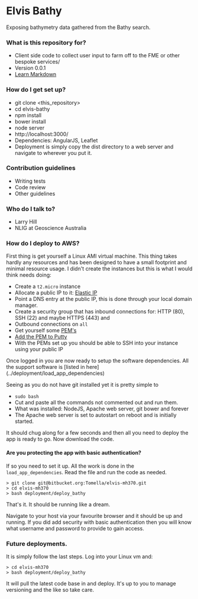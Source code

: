 # Elvis Bathy #

Exposing bathymetry data gathered from the Bathy search.

### What is this repository for? ###

* Client side code to collect user input to farm off to the FME or other bespoke services/
* Version 0.0.1
* [Learn Markdown](https://bitbucket.org/tutorials/markdowndemo)

### How do I get set up? ###

* git clone <this_repository>
* cd elvis-bathy
* npm install
* bower install
* node server
* http://localhost:3000/
* Dependencies: AngularJS, Leaflet
* Deployment is simply copy the dist directory to a web server and navigate to wherever you put it.

### Contribution guidelines ###

* Writing tests
* Code review
* Other guidelines

### Who do I talk to? ###

* Larry Hill
* NLIG at Geoscience Australia

### How do I deploy to AWS? ###

First thing is get yourself a Linux AMI virtual machine. This thing takes hardly any resources and has been designed to
have a small footprint and minimal resource usage. I didn't create the instances but this is what I would think needs doing:

* Create a `t2.micro` instance
* Allocate a public IP to it: [Elastic IP](https://docs.aws.amazon.com/AWSEC2/latest/UserGuide/elastic-ip-addresses-eip.html?icmpid=docs_ec2_console)
* Point a DNS entry at the public IP, this is done through your local domain manager.
* Create a security group that has inbound connections for: HTTP (80), SSH (22) and maybe HTTPS (443) and
* Outbound connections on `all` [](https://docs.aws.amazon.com/AWSEC2/latest/UserGuide/using-network-security.html?icmpid=docs_ec2_console)
* Get yourself some [PEM's](http://docs.aws.amazon.com/AWSEC2/latest/UserGuide/ec2-key-pairs.html#having-ec2-create-your-key-pair)
* [Add the PEM to Putty](http://docs.aws.amazon.com/AWSEC2/latest/UserGuide/putty.html)
* With the PEMs set up you should be able to SSH into your instance using your public IP

Once logged in you are now ready to setup the software dependencies. All the support software is [listed in here] (../deployment/load_app_dependencies)

Seeing as you do not have git installed yet it is pretty simple to
* `sudo bash`
* Cut and paste all the commands not commented out and run them.
* What was installed: NodeJS, Apache web server, git bower and forever
* The Apache web server is set to autostart on reboot and is initially started.

It should chug along for a few seconds and then all you need to deploy the app is ready to go. Now download the code.

#### Are you protecting the app with basic authentication? ###
If so you need to set it up. All the work is done in the `load_app_dependencies`. Read the file and run the code as needed.

```
> git clone git@bitbucket.org:Tomella/elvis-mh370.git
> cd elvis-mh370
> bash deployment/deploy_bathy
```
That's it. It should be running like a dream.

Navigate to your host via your favourite browser and it should be up and running. If you did add security with basic authentication then you will know what username and password to provide to gain access.

### Future deployments. ###
It is simply follow the last steps.
Log into your Linux vm and:
```
> cd elvis-mh370
> bash deployment/deploy_bathy
```

It will pull the latest code base in and deploy. It's up to you to manage versioning and the like so take care.